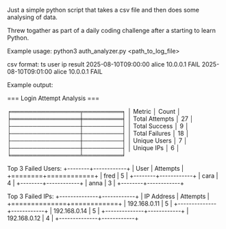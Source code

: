 Just a simple python script that takes a csv file and then does some analysing of data. 

Threw togather as part of a daily coding challenge after a starting to learn Python.

Example usage: python3 auth_analyzer.py <path_to_log_file>

csv format:
ts	user	ip	result
2025-08-10T09:00:00	alice	10.0.0.1	FAIL
2025-08-10T09:01:00	alice	10.0.0.1	FAIL

Example output:

=== Login Attempt Analysis ===

╒════════════════╤═════════╕
│ Metric         │   Count │
╞════════════════╪═════════╡
│ Total Attempts │      27 │
├────────────────┼─────────┤
│ Total Success  │       9 │
├────────────────┼─────────┤
│ Total Failures │      18 │
├────────────────┼─────────┤
│ Unique Users   │       7 │
├────────────────┼─────────┤
│ Unique IPs     │       6 │
╘════════════════╧═════════╛

Top 3 Failed Users:
+--------+------------+
| User   |   Attempts |
+========+============+
| fred   |          5 |
+--------+------------+
| cara   |          4 |
+--------+------------+
| anna   |          3 |
+--------+------------+

Top 3 Failed IPs:
+--------------+------------+
| IP Address   |   Attempts |
+==============+============+
| 192.168.0.11 |          5 |
+--------------+------------+
| 192.168.0.14 |          5 |
+--------------+------------+
| 192.168.0.12 |          4 |
+--------------+------------+


